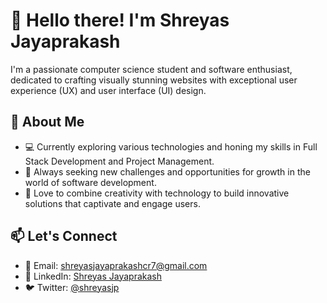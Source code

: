 # 👋 Hello there! I'm Shreyas Jayaprakash

I'm a passionate computer science student and software enthusiast, dedicated to crafting visually stunning websites with exceptional user experience (UX) and user interface (UI) design.

## 🌱 About Me

- 💻 Currently exploring various technologies and honing my skills in Full Stack Development and Project Management.
- 🚀 Always seeking new challenges and opportunities for growth in the world of software development.
- 🎨 Love to combine creativity with technology to build innovative solutions that captivate and engage users.

## 📫 Let's Connect

- 📧 Email: shreyasjayaprakashcr7@gmail.com
- 💼 LinkedIn: [Shreyas Jayaprakash](https://www.linkedin.com/in/shreyas-jayaprakash-620838286/)
- 🐦 Twitter: [@shreyasjp](https://twitter.com/shreyasjp_07)

